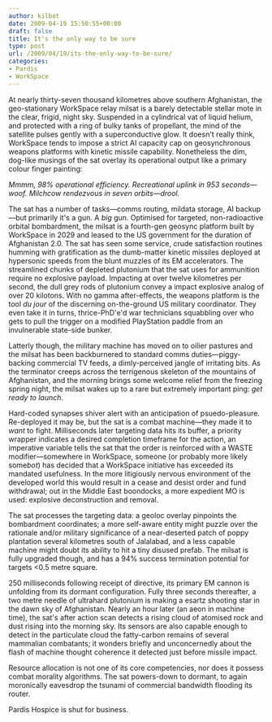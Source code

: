 ```yaml
---
author: kilbot
date: 2009-04-19 15:50:55+00:00
draft: false
title: It's the only way to be sure
type: post
url: /2009/04/19/its-the-only-way-to-be-sure/
categories:
- Pardis
- WorkSpace
---
```


At nearly thirty-seven thousand kilometres above southern Afghanistan, the geo-stationary WorkSpace relay milsat is a barely detectable stellar mote in the clear, frigid, night sky. Suspended in a cylindrical vat of liquid helium, and protected with a ring of bulky tanks of propellant, the mind of the satellite pulses gently with a superconductive glow. It doesn't really think, WorkSpace tends to impose a strict AI capacity cap on geosynchronous weapons platforms with kinetic missile capability. Nonetheless the dim, dog-like musings of the sat overlay its operational output like a primary colour finger painting:

_Mmmm, 98% operational efficiency. Recreational uplink in 953 seconds—woof. Milchcow rendezvous in seven orbits—drool._

The sat has a number of tasks—comms routing, mildata storage, AI backup—but primarily it's a gun. A *big* gun. Optimised for targeted, non-radioactive orbital bombardment, the milsat is a fourth-gen geosync platform built by WorkSpace in 2029 and leased to the US government for the duration of Afghanistan 2.0. The sat has seen some service, crude satisfaction routines humming with gratification as the dumb-matter kinetic missiles deployed at hypersonic speeds from the blunt muzzles of its EM accelerators. The streamlined chunks of depleted plutonium that the sat uses for ammunition require no explosive payload. Impacting at over twelve kilometres per second, the dull grey rods of plutonium convey a impact explosive analog of over 20 kilotons. With no gamma after-effects, the weapons platform is the tool *du jour* of the discerning on-the-ground US military coordinator. They even take it in turns, thrice-PhD'e'd war technicians squabbling over who gets to pull the trigger on a modified PlayStation paddle from an invulnerable state-side bunker.

Latterly though, the military machine has moved on to oilier pastures and the milsat has been backburnered to standard comms duties—piggy-backing commercial TV feeds, a dimly-perceived jangle of irritating bits. As the terminator creeps across the terrigenous skeleton of the mountains of Afghanistan, and the morning brings some welcome relief from the freezing spring night, the milsat wakes up to a rare but extremely important ping: *get ready to launch*. 

Hard-coded synapses shiver alert with an anticipation of psuedo-pleasure. Re-deployed it may be, but the sat is a combat machine—they made it to *want* to fight. Milliseconds later targeting data hits its buffer, a priority wrapper indicates a desired completion timeframe for the action, an imperative variable tells the sat that the order is reinforced with a WASTE modifier—somewhere in WorkSpace, someone (or probably more likely some*bot*) has decided that a WorkSpace initiative has exceeded its mandated usefulness. In the more litigiously nervous environment of the developed world this would result in a cease and desist order and fund withdrawal; out in the Middle East boondocks, a more expedient MO is used: explosive deconstruction and removal.

The sat processes the targeting data: a geoloc overlay pinpoints the bombardment coordinates; a more self-aware entity might puzzle over the rationale and/or military significance of a near-deserted patch of poppy plantation several kilometres south of Jalalabad, and a less capable machine might doubt its ability to hit a tiny disused prefab. The milsat is fully upgraded though, and has a 94% success termination potential for targets <0.5 metre square. 

250 milliseconds following receipt of directive, its primary EM cannon is unfolding from its dormant configuration. Fully three seconds thereafter, a two metre needle of ultrahard plutonium is making a esartz shooting star in the dawn sky of Afghanistan. Nearly an hour later (an aeon in machine time), the sat's after action scan detects a rising cloud of atomised rock and dust rising into the morning sky. Its sensors are also capable enough to detect in the particulate cloud the fatty-carbon remains of several mammalian combatants; it wonders briefly and unconcernedly about the flash of machine thought coherence it detected just before missile impact.

Resource allocation is not one of its core competencies, nor does it possess combat morality algorithms. The sat powers-down to dormant, to again moronically eavesdrop the tsunami of commercial bandwidth flooding its router.

Pardis Hospice is shut for business.
